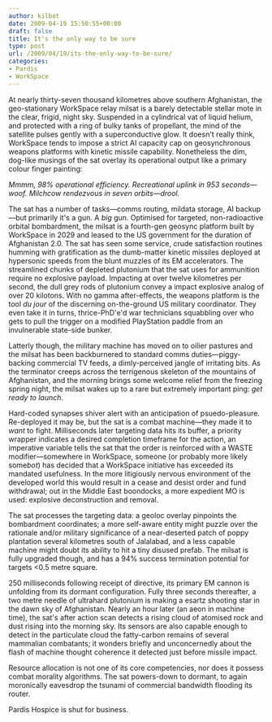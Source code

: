 ```yaml
---
author: kilbot
date: 2009-04-19 15:50:55+00:00
draft: false
title: It's the only way to be sure
type: post
url: /2009/04/19/its-the-only-way-to-be-sure/
categories:
- Pardis
- WorkSpace
---
```


At nearly thirty-seven thousand kilometres above southern Afghanistan, the geo-stationary WorkSpace relay milsat is a barely detectable stellar mote in the clear, frigid, night sky. Suspended in a cylindrical vat of liquid helium, and protected with a ring of bulky tanks of propellant, the mind of the satellite pulses gently with a superconductive glow. It doesn't really think, WorkSpace tends to impose a strict AI capacity cap on geosynchronous weapons platforms with kinetic missile capability. Nonetheless the dim, dog-like musings of the sat overlay its operational output like a primary colour finger painting:

_Mmmm, 98% operational efficiency. Recreational uplink in 953 seconds—woof. Milchcow rendezvous in seven orbits—drool._

The sat has a number of tasks—comms routing, mildata storage, AI backup—but primarily it's a gun. A *big* gun. Optimised for targeted, non-radioactive orbital bombardment, the milsat is a fourth-gen geosync platform built by WorkSpace in 2029 and leased to the US government for the duration of Afghanistan 2.0. The sat has seen some service, crude satisfaction routines humming with gratification as the dumb-matter kinetic missiles deployed at hypersonic speeds from the blunt muzzles of its EM accelerators. The streamlined chunks of depleted plutonium that the sat uses for ammunition require no explosive payload. Impacting at over twelve kilometres per second, the dull grey rods of plutonium convey a impact explosive analog of over 20 kilotons. With no gamma after-effects, the weapons platform is the tool *du jour* of the discerning on-the-ground US military coordinator. They even take it in turns, thrice-PhD'e'd war technicians squabbling over who gets to pull the trigger on a modified PlayStation paddle from an invulnerable state-side bunker.

Latterly though, the military machine has moved on to oilier pastures and the milsat has been backburnered to standard comms duties—piggy-backing commercial TV feeds, a dimly-perceived jangle of irritating bits. As the terminator creeps across the terrigenous skeleton of the mountains of Afghanistan, and the morning brings some welcome relief from the freezing spring night, the milsat wakes up to a rare but extremely important ping: *get ready to launch*. 

Hard-coded synapses shiver alert with an anticipation of psuedo-pleasure. Re-deployed it may be, but the sat is a combat machine—they made it to *want* to fight. Milliseconds later targeting data hits its buffer, a priority wrapper indicates a desired completion timeframe for the action, an imperative variable tells the sat that the order is reinforced with a WASTE modifier—somewhere in WorkSpace, someone (or probably more likely some*bot*) has decided that a WorkSpace initiative has exceeded its mandated usefulness. In the more litigiously nervous environment of the developed world this would result in a cease and desist order and fund withdrawal; out in the Middle East boondocks, a more expedient MO is used: explosive deconstruction and removal.

The sat processes the targeting data: a geoloc overlay pinpoints the bombardment coordinates; a more self-aware entity might puzzle over the rationale and/or military significance of a near-deserted patch of poppy plantation several kilometres south of Jalalabad, and a less capable machine might doubt its ability to hit a tiny disused prefab. The milsat is fully upgraded though, and has a 94% success termination potential for targets <0.5 metre square. 

250 milliseconds following receipt of directive, its primary EM cannon is unfolding from its dormant configuration. Fully three seconds thereafter, a two metre needle of ultrahard plutonium is making a esartz shooting star in the dawn sky of Afghanistan. Nearly an hour later (an aeon in machine time), the sat's after action scan detects a rising cloud of atomised rock and dust rising into the morning sky. Its sensors are also capable enough to detect in the particulate cloud the fatty-carbon remains of several mammalian combatants; it wonders briefly and unconcernedly about the flash of machine thought coherence it detected just before missile impact.

Resource allocation is not one of its core competencies, nor does it possess combat morality algorithms. The sat powers-down to dormant, to again moronically eavesdrop the tsunami of commercial bandwidth flooding its router.

Pardis Hospice is shut for business.
